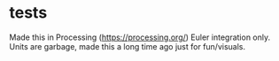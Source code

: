 # tests
Made this in Processing (https://processing.org/)
Euler integration only.
Units are garbage, made this a long time ago just for fun/visuals.
